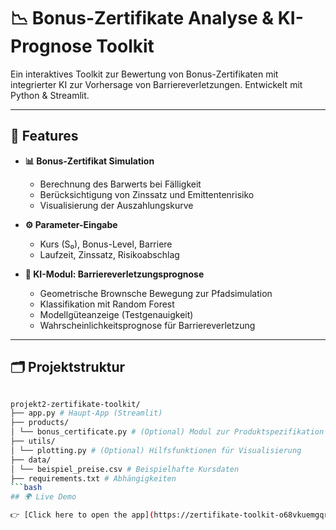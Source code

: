 # 📉 Bonus-Zertifikate Analyse & KI-Prognose Toolkit

Ein interaktives Toolkit zur Bewertung von Bonus-Zertifikaten mit integrierter KI zur Vorhersage von Barriereverletzungen. Entwickelt mit Python & Streamlit.

---

## 🚀 Features

- **📊 Bonus-Zertifikat Simulation**
  - Berechnung des Barwerts bei Fälligkeit
  - Berücksichtigung von Zinssatz und Emittentenrisiko
  - Visualisierung der Auszahlungskurve

- **⚙️ Parameter-Eingabe**
  - Kurs (S₀), Bonus-Level, Barriere
  - Laufzeit, Zinssatz, Risikoabschlag

- **🧠 KI-Modul: Barriereverletzungsprognose**
  - Geometrische Brownsche Bewegung zur Pfadsimulation
  - Klassifikation mit Random Forest
  - Modellgüteanzeige (Testgenauigkeit)
  - Wahrscheinlichkeitsprognose für Barriereverletzung

---

## 🗂️ Projektstruktur
```bash

projekt2-zertifikate-toolkit/
├── app.py # Haupt-App (Streamlit)
├── products/
│ └── bonus_certificate.py # (Optional) Modul zur Produktspezifikation
├── utils/
│ └── plotting.py # (Optional) Hilfsfunktionen für Visualisierung
├── data/
│ └── beispiel_preise.csv # Beispielhafte Kursdaten
├── requirements.txt # Abhängigkeiten
```bash
## 🌍 Live Demo

👉 [Click here to open the app](https://zertifikate-toolkit-o68vkuemgqrcbquqq86fve.streamlit.app/)

